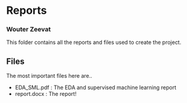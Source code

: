 # Reports

### Wouter Zeevat
This folder contains all the reports and files used to create the project.

## Files
The most important files here are..
- EDA_SML.pdf : The EDA and supervised machine learning report
- report.docx : The report!